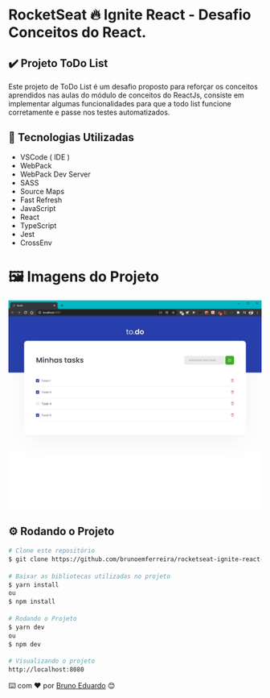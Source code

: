 # RocketSeat 🔥 Ignite React - Desafio Conceitos do React.

## ✔️ Projeto ToDo List
Este projeto de ToDo List é um desafio proposto para reforçar os conceitos aprendidos nas aulas do módulo de conceitos do ReactJs, consiste em implementar algumas funcionalidades para que a todo list funcione corretamente e passe nos testes automatizados.  

## 🧰 Tecnologias Utilizadas
* VSCode ( IDE )
* WebPack
* WebPack Dev Server
* SASS
* Source Maps
* Fast Refresh
* JavaScript
* React
* TypeScript
* Jest
* CrossEnv
  
# 🖼️ Imagens do Projeto

<div align="center"> 

<img src="./public/img1.png" alt="imagem Todo List" />

</div>


## ⚙️ Rodando o Projeto
```bash
# Clone este repositório
$ git clone https://github.com/brunoemferreira/rocketseat-ignite-react-desafio-conceitos-react.git

# Baixar as bibliotecas utilizadas no projeto
$ yarn install
ou 
$ npm install

# Rodando o Projeto
$ yarn dev
ou 
$ npm dev

# Visualizando o projeto
http://localhost:8080

```
⌨️ com ❤️ por [Bruno Eduardo](https://gist.github.com/brunoemferreira) 😊



